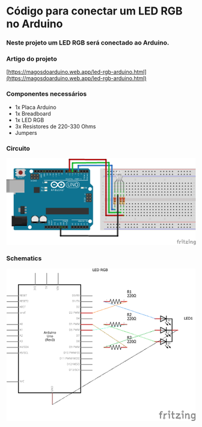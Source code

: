 # Código para conectar um LED RGB no Arduino

### Neste projeto um LED RGB será conectado ao Arduino.

### Artigo do projeto
[https://magosdoarduino.web.app/led-rgb-arduino.html](https://magosdoarduino.web.app/led-rgb-arduino.html)

### Componentes necessários
* 1x Placa Arduino
* 1x Breadboard
* 1x LED RGB
* 3x Resistores de 220-330 Ohms
* Jumpers

### Circuito
![circuito](imagens/led_rgb.png)

### Schematics
![schematics](imagens/led_rgb_schematics.png)